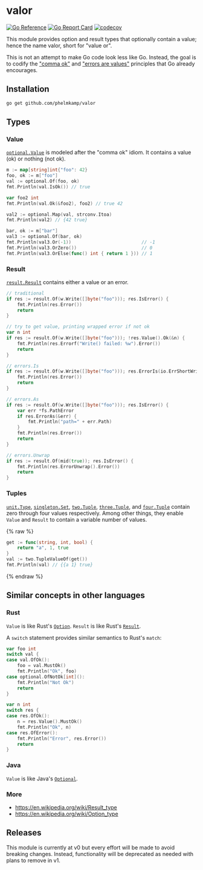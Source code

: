 # valor

[![Go Reference](https://pkg.go.dev/badge/github.com/phelmkamp/valor.svg)](https://pkg.go.dev/github.com/phelmkamp/valor)
[![Go Report Card](https://goreportcard.com/badge/github.com/phelmkamp/valor)](https://goreportcard.com/report/github.com/phelmkamp/valor)
[![codecov](https://codecov.io/gh/phelmkamp/valor/branch/main/graph/badge.svg?token=GH8IYR78VD)](https://codecov.io/gh/phelmkamp/valor)

This module provides option and result types that optionally contain a value; hence the name valor, short for "value or".

This is not an attempt to make Go code look less like Go.
Instead, the goal is to codify the ["comma ok"](https://blog.toshima.ru/2019/07/21/go-comma-ok-idiom.html) and
["errors are values"](https://go.dev/blog/errors-are-values) principles that Go already encourages.

## Installation

```bash
go get github.com/phelmkamp/valor
```

## Types

### Value

[`optional.Value`](https://pkg.go.dev/github.com/phelmkamp/valor/optional) is modeled after the "comma ok" idiom.
It contains a value (ok) or nothing (not ok).

```go
m := map[string]int{"foo": 42}
foo, ok := m["foo"]
val := optional.Of(foo, ok)
fmt.Println(val.IsOk()) // true

var foo2 int
fmt.Println(val.Ok(&foo2), foo2) // true 42

val2 := optional.Map(val, strconv.Itoa)
fmt.Println(val2) // {42 true}

bar, ok := m["bar"]
val3 := optional.Of(bar, ok)
fmt.Println(val3.Or(-1))                          // -1
fmt.Println(val3.OrZero())                        // 0
fmt.Println(val3.OrElse(func() int { return 1 })) // 1
```

### Result

[`result.Result`](https://pkg.go.dev/github.com/phelmkamp/valor/result) contains either a value or an error.

```go
// traditional
if res := result.Of(w.Write([]byte("foo"))); res.IsError() {
    fmt.Println(res.Error())
    return
}

// try to get value, printing wrapped error if not ok
var n int
if res := result.Of(w.Write([]byte("foo"))); !res.Value().Ok(&n) {
    fmt.Println(res.Errorf("Write() failed: %w").Error())
    return
}

// errors.Is
if res := result.Of(w.Write([]byte("foo"))); res.ErrorIs(io.ErrShortWrite) {
    fmt.Println(res.Error())
    return
}

// errors.As
if res := result.Of(w.Write([]byte("foo"))); res.IsError() {
    var err *fs.PathError
    if res.ErrorAs(&err) {
        fmt.Println("path=" + err.Path)
    }
    fmt.Println(res.Error())
    return
}

// errors.Unwrap
if res := result.Of(mid(true)); res.IsError() {
    fmt.Println(res.ErrorUnwrap().Error())
    return
}
```

### Tuples

[`unit.Type`](https://pkg.go.dev/github.com/phelmkamp/valor/tuple/unit), [`singleton.Set`](https://pkg.go.dev/github.com/phelmkamp/valor/tuple/singleton),
[`two.Tuple`](https://pkg.go.dev/github.com/phelmkamp/valor/tuple/two), [`three.Tuple`](https://pkg.go.dev/github.com/phelmkamp/valor/tuple/three), and
[`four.Tuple`](https://pkg.go.dev/github.com/phelmkamp/valor/tuple/four) contain zero through four values respectively.
Among other things, they enable `Value` and `Result` to contain a variable number of values.

{% raw %}
```go
get := func(string, int, bool) {
    return "a", 1, true
}
val := two.TupleValueOf(get())
fmt.Println(val) // {{a 1} true}
```
{% endraw %}

## Similar concepts in other languages

### Rust

`Value` is like Rust's [`Option`](https://doc.rust-lang.org/std/option/enum.Option.html).
`Result` is like Rust's [`Result`](https://doc.rust-lang.org/std/result/enum.Result.html).

A `switch` statement provides similar semantics to Rust's `match`:

```go
var foo int
switch val {
case val.OfOk():
    foo = val.MustOk()
    fmt.Println("Ok", foo)
case optional.OfNotOk[int]():
    fmt.Println("Not Ok")
    return
}

var n int
switch res {
case res.OfOk():
    n = res.Value().MustOk()
    fmt.Println("Ok", n)
case res.OfError():
    fmt.Println("Error", res.Error())
    return
}
```

### Java

`Value` is like Java's [`Optional`](https://docs.oracle.com/en/java/javase/11/docs/api/java.base/java/util/Optional.html).

### More

 * https://en.wikipedia.org/wiki/Result_type
 * https://en.wikipedia.org/wiki/Option_type

## Releases

This module is currently at v0 but every effort will be made to avoid breaking changes.
Instead, functionality will be deprecated as needed with plans to remove in v1.
